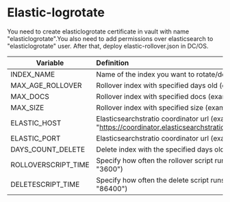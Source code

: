 # Elastic-logrotate


You need to create elasticlogrotate certificate in vault with name "elasticlogrotate".You also need to add permissions over elasticsearch to "elasticlogrotate" user. After that, deploy elastic-rollover.json in DC/OS.

| Variable | Definition |
|-------------------|:--------------|
| INDEX_NAME    | Name of the index you want to rotate/delete (example "default")         |
| MAX_AGE_ROLLOVER   | Rollover index with specified days old (example "1d")         |
| MAX_DOCS   | Rollover index with specified docs (example "5000")         |
| MAX_SIZE   | Rollover index with specified size (example "5gb")         |
| ELASTIC_HOST   | Elasticsearchstratio coordinator url (example "https://coordinator.elasticsearchstratio.l4lb.thisdcos.directory")         |
| ELASTIC_PORT   | Elasticsearchstratio coordinator url (example "9200")         |
| DAYS_COUNT_DELETE   | Delete index with the specified days old (example "7")         |
| ROLLOVERSCRIPT_TIME   | Specify how often the rollover script runs in seconds (example "3600")         |
| DELETESCRIPT_TIME   | Specify how often the delete script runs in seconds (example "86400")        |
